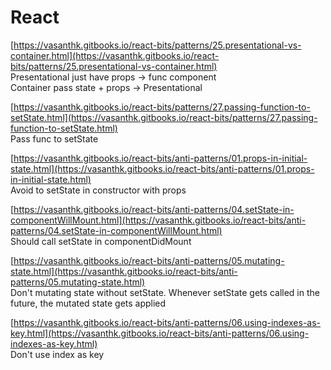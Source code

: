 # React

[https://vasanthk.gitbooks.io/react-bits/patterns/25.presentational-vs-container.html](https://vasanthk.gitbooks.io/react-bits/patterns/25.presentational-vs-container.html)  
Presentational just have props -&gt; func component  
Container pass state + props -&gt; Presentational

[https://vasanthk.gitbooks.io/react-bits/patterns/27.passing-function-to-setState.html](https://vasanthk.gitbooks.io/react-bits/patterns/27.passing-function-to-setState.html)  
Pass func to setState

[https://vasanthk.gitbooks.io/react-bits/anti-patterns/01.props-in-initial-state.html](https://vasanthk.gitbooks.io/react-bits/anti-patterns/01.props-in-initial-state.html)  
Avoid to setState in constructor with props  
  
[https://vasanthk.gitbooks.io/react-bits/anti-patterns/04.setState-in-componentWillMount.html](https://vasanthk.gitbooks.io/react-bits/anti-patterns/04.setState-in-componentWillMount.html)  
Should call setState in componentDidMount  
  
[https://vasanthk.gitbooks.io/react-bits/anti-patterns/05.mutating-state.html](https://vasanthk.gitbooks.io/react-bits/anti-patterns/05.mutating-state.html)  
Don't mutating state without setState. Whenever setState gets called in the future, the mutated state gets applied

[https://vasanthk.gitbooks.io/react-bits/anti-patterns/06.using-indexes-as-key.html](https://vasanthk.gitbooks.io/react-bits/anti-patterns/06.using-indexes-as-key.html)  
Don't use index as key

